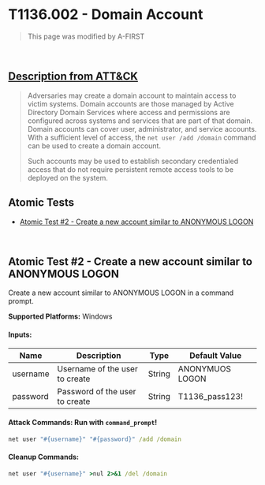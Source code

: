 # T1136.002 - Domain Account
<blockquote>
This page was modified by A-FIRST
</blockquote>
<br/>

## [Description from ATT&CK](https://attack.mitre.org/techniques/T1136/002)

<blockquote>Adversaries may create a domain account to maintain access to victim systems. Domain accounts are those managed by Active Directory Domain Services where access and permissions are configured across systems and services that are part of that domain. Domain accounts can cover user, administrator, and service accounts. With a sufficient level of access, the <code>net user /add /domain</code> command can be used to create a domain account.

Such accounts may be used to establish secondary credentialed access that do not require persistent remote access tools to be deployed on the system.</blockquote>

## Atomic Tests

- [Atomic Test #2 - Create a new account similar to ANONYMOUS LOGON](#atomic-test-2---create-a-new-account-similar-to-anonymous-logon)


<br/>

## Atomic Test #2 - Create a new account similar to ANONYMOUS LOGON
Create a new account similar to ANONYMOUS LOGON in a command prompt.

**Supported Platforms:** Windows




#### Inputs:
| Name | Description | Type | Default Value | 
|------|-------------|------|---------------|
| username | Username of the user to create | String | ANONYMUOS  LOGON|
| password | Password of the user to create | String | T1136_pass123!|


#### Attack Commands: Run with `command_prompt`! 


```cmd
net user "#{username}" "#{password}" /add /domain
```

#### Cleanup Commands:
```cmd
net user "#{username}" >nul 2>&1 /del /domain
```





<br/>
